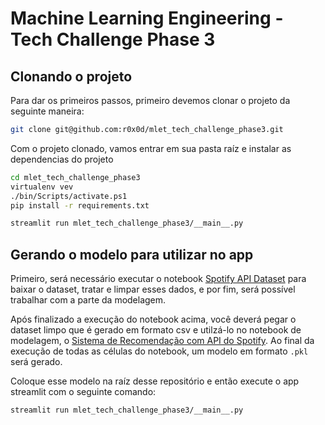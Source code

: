 # Machine Learning Engineering - Tech Challenge Phase 3

## Clonando o projeto

Para dar os primeiros passos, primeiro devemos clonar o projeto da seguinte maneira:

```bash
git clone git@github.com:r0x0d/mlet_tech_challenge_phase3.git
```

Com o projeto clonado, vamos entrar em sua pasta raíz e instalar as dependencias do projeto

```bash
cd mlet_tech_challenge_phase3
virtualenv vev
./bin/Scripts/activate.ps1
pip install -r requirements.txt
```

```bash
streamlit run mlet_tech_challenge_phase3/__main__.py
```

## Gerando o modelo para utilizar no app

Primeiro, será necessário executar o notebook [Spotify API Dataset](./notebooks/Spotify_API_Dataset.ipynb) para baixar o dataset, tratar e limpar esses dados, e por fim, será possível trabalhar com a parte da modelagem.

Após finalizado a execução do notebook acima, você deverá pegar o dataset limpo que é gerado em formato csv e utilzá-lo no notebook de modelagem, o [Sistema de Recomendação com API do Spotify](./notebooks/Sistema_de_recomendação_com_API_Spotify.ipynb). Ao final da execução de todas as células do notebook, um modelo em formato `.pkl` será gerado. 

Coloque esse modelo na raíz desse repositório e então execute o app streamlit com o seguinte comando:

```bash
streamlit run mlet_tech_challenge_phase3/__main__.py
```
